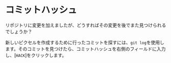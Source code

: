 # コミットハッシュ

リポジトリに変更を加えましたが、どうすればその変更を後でまた見つけられるでしょうか？

新しいピクセルを作成するために行ったコミットを探すには、`git log`を使用します。そのコミットを見つけたら、コミットハッシュを右側のフィールドに入力し、[`HACK`]をクリックします。
